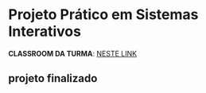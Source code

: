 # Projeto Prático em Sistemas Interativos


**CLASSROOM DA TURMA**: [NESTE LINK](https://classroom.google.com/c/NDY1OTc5MDAwOTQ5?cjc=nmltpmk)

## projeto finalizado
